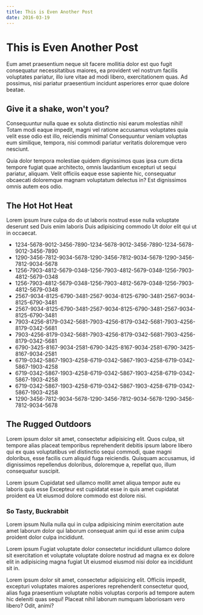```yaml
---
title: This is Even Another Post
date: 2016-03-19
---
```


# This is Even Another Post

Eum amet praesentium neque sit facere mollitia dolor est quo fugit consequatur necessitatibus maiores, ea provident vel nostrum facilis voluptates pariatur, illo iure vitae ad modi libero, exercitationem quas. Ad possimus, nisi pariatur praesentium incidunt asperiores error quae dolore beatae.

## Give it a shake, won't you?

Consequuntur nulla quae ex soluta distinctio nisi earum molestias nihil! Totam modi eaque impedit, magni vel ratione accusamus voluptates quia velit esse odio est illo, reiciendis minima! Consequuntur veniam voluptas eum similique, tempora, nisi commodi pariatur veritatis doloremque vero nesciunt.

Quia dolor tempora molestiae quidem dignissimos quas ipsa cum dicta tempore fugiat quae architecto, omnis laudantium excepturi ut sequi pariatur, aliquam. Velit officiis eaque esse sapiente hic, consequatur obcaecati doloremque magnam voluptatum delectus in? Est dignissimos omnis autem eos odio.

## The Hot Hot Heat

Lorem ipsum Irure culpa do do ut laboris nostrud esse nulla voluptate deserunt sed Duis enim laboris Duis adipisicing commodo Ut dolor elit qui ut in occaecat.

- 1234-5678-9012-3456-7890-1234-5678-9012-3456-7890-1234-5678-9012-3456-7890
- 1290-3456-7812-9034-5678-1290-3456-7812-9034-5678-1290-3456-7812-9034-5678
- 1256-7903-4812-5679-0348-1256-7903-4812-5679-0348-1256-7903-4812-5679-0348
- 1256-7903-4812-5679-0348-1256-7903-4812-5679-0348-1256-7903-4812-5679-0348
- 2567-9034-8125-6790-3481-2567-9034-8125-6790-3481-2567-9034-8125-6790-3481
- 2567-9034-8125-6790-3481-2567-9034-8125-6790-3481-2567-9034-8125-6790-3481
- 7903-4256-8179-0342-5681-7903-4256-8179-0342-5681-7903-4256-8179-0342-5681
- 7903-4256-8179-0342-5681-7903-4256-8179-0342-5681-7903-4256-8179-0342-5681
- 6790-3425-8167-9034-2581-6790-3425-8167-9034-2581-6790-3425-8167-9034-2581
- 6719-0342-5867-1903-4258-6719-0342-5867-1903-4258-6719-0342-5867-1903-4258
- 6719-0342-5867-1903-4258-6719-0342-5867-1903-4258-6719-0342-5867-1903-4258
- 6719-0342-5867-1903-4258-6719-0342-5867-1903-4258-6719-0342-5867-1903-4258
- 1290-3456-7812-9034-5678-1290-3456-7812-9034-5678-1290-3456-7812-9034-5678

## The Rugged Outdoors

Lorem ipsum dolor sit amet, consectetur adipisicing elit. Quos culpa, sit tempore alias placeat temporibus reprehenderit debitis ipsum labore libero qui ex quas voluptatibus vel distinctio sequi commodi, quae magni doloribus, esse facilis cum aliquid fuga reiciendis. Quisquam accusamus, id dignissimos repellendus doloribus, doloremque a, repellat quo, illum consequatur suscipit.

Lorem ipsum Cupidatat sed ullamco mollit amet aliqua tempor aute eu laboris quis esse Excepteur est cupidatat esse in quis amet cupidatat proident ea Ut eiusmod dolore commodo est dolore nisi.

### So Tasty, Buckrabbit

Lorem ipsum Nulla nulla qui in culpa adipisicing minim exercitation aute amet laborum dolor qui laborum consequat anim qui id esse anim culpa proident dolor culpa incididunt.

Lorem ipsum Fugiat voluptate dolor consectetur incididunt ullamco dolore sit exercitation et voluptate voluptate dolore nostrud ad magna ex ex dolore elit in adipisicing magna fugiat Ut eiusmod eiusmod nisi dolor ea incididunt sit in.

Lorem ipsum dolor sit amet, consectetur adipisicing elit. Officiis impedit, excepturi voluptates maiores asperiores reprehenderit consectetur quod, alias fuga praesentium voluptate nobis voluptas corporis ad tempore autem hic deleniti quas sequi! Placeat nihil laborum numquam laboriosam vero libero? Odit, animi?